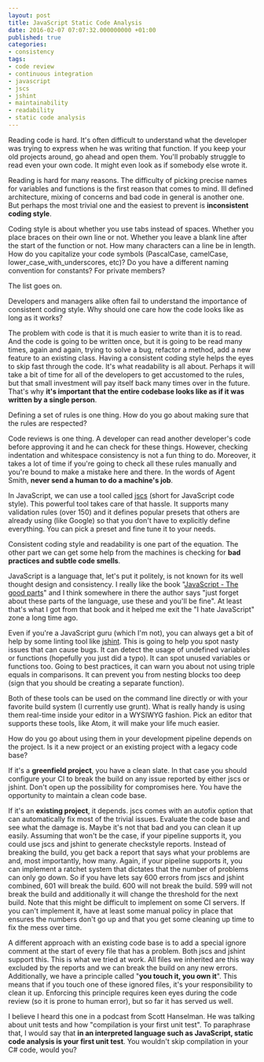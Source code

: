 ```yaml
---
layout: post
title: JavaScript Static Code Analysis
date: 2016-02-07 07:07:32.000000000 +01:00
published: true
categories:
- consistency
tags:
- code review
- continuous integration
- javascript
- jscs
- jshint
- maintainability
- readability
- static code analysis
---
```


Reading code is hard. It's often difficult to understand what the developer was trying to express when he was writing that function. If you keep your old projects around, go ahead and open them. You'll probably struggle to read even your own code. It might even look as if somebody else wrote it.<!--more-->

Reading is hard for many reasons. The difficulty of picking precise names for variables and functions is the first reason that comes to mind. Ill defined architecture, mixing of concerns and bad code in general is another one. But perhaps the most trivial one and the easiest to prevent is <strong>inconsistent coding style</strong>.

Coding style is about whether you use tabs instead of spaces. Whether you place braces on their own line or not. Whether you leave a blank line after the start of the function or not. How many characters can a line be in length. How do you capitalize your code symbols (PascalCase, camelCase, lower_case_with_underscores, etc)? Do you have a different naming convention for constants? For private members?

The list goes on.

Developers and managers alike often fail to understand the importance of consistent coding style. Why should one care how the code looks like as long as it works?

The problem with code is that it is much easier to write than it is to read. And the code is going to be written once, but it is going to be read many times, again and again, trying to solve a bug, refactor a method, add a new feature to an existing class. Having a consistent coding style helps the eyes to skip fast through the code. It's what readability is all about. Perhaps it will take a bit of time for all of the developers to get accustomed to the rules, but that small investment will pay itself back many times over in the future. That's why <strong>it's important that the entire codebase looks like as if it was written by a single person</strong>.

Defining a set of rules is one thing. How do you go about making sure that the rules are respected?

Code reviews is one thing. A developer can read another developer's code before approving it and he can check for these things. However, checking indentation and whitespace consistency is not a fun thing to do. Moreover, it takes a lot of time if you're going to check all these rules manually and you're bound to make a mistake here and there. In the words of Agent Smith, <strong>never send a human to do a machine's job</strong>.

In JavaScript, we can use a tool called <a href="http://jscs.info/" target="_blank">jscs</a> (short for JavaScript code style). This powerful tool takes care of that hassle. It supports many validation rules (over 150) and it defines popular presets that others are already using (like Google) so that you don't have to explicitly define everything. You can pick a preset and fine tune it to your needs.

Consistent coding style and readability is one part of the equation. The other part we can get some help from the machines is checking for <strong>bad practices and subtle code smells</strong>.

JavaScript is a language that, let's put it politely, is not known for its well thought design and consistency. I really like the book "<a href="http://www.amazon.com/JavaScript-Good-Parts-Douglas-Crockford/dp/0596517742" target="_blank">JavaScript - The good parts</a>" and I think somewhere in there the author says "just forget about these parts of the language, use these and you'll be fine". At least that's what I got from that book and it helped me exit the "I hate JavaScript" zone a long time ago.

Even if you're a JavaScript guru (which I'm not), you can always get a bit of help by some linting tool like <a href="http://jshint.com/docs/" target="_blank">jshint</a>. This is going to help you spot nasty issues that can cause bugs. It can detect the usage of undefined variables or functions (hopefully you just did a typo). It can spot unused variables or functions too. Going to best practices, it can warn you about not using triple equals in comparisons. It can prevent you from nesting blocks too deep (sign that you should be creating a separate function).

Both of these tools can be used on the command line directly or with your favorite build system (I currently use grunt). What is really handy is using them real-time inside your editor in a WYSIWYG fashion. Pick an editor that supports these tools, like Atom, it will make your life much easier.

How do you go about using them in your development pipeline depends on the project. Is it a new project or an existing project with a legacy code base?

If it's a <strong>greenfield project</strong>, you have a clean slate. In that case you should configure your CI to break the build on any issue reported by either jscs or jshint. Don't open up the possibility for compromises here. You have the opportunity to maintain a clean code base.

If it's an <strong>existing project</strong>, it depends. jscs comes with an autofix option that can automatically fix most of the trivial issues. Evaluate the code base and see what the damage is. Maybe it's not that bad and you can clean it up easily. Assuming that won't be the case, if your pipeline supports it, you could use jscs and jshint to generate checkstyle reports. Instead of breaking the build, you get back a report that says what your problems are and, most importantly, how many. Again, if your pipeline supports it, you can implement a ratchet system that dictates that the number of problems can only go down. So if you have lets say 600 errors from jscs and jshint combined, 601 will break the build. 600 will not break the build. 599 will not break the build and additionally it will change the threshold for the next build. Note that this might be difficult to implement on some CI servers. If you can't implement it, have at least some manual policy in place that ensures the numbers don't go up and that you get some cleaning up time to fix the mess over time.

A different approach with an existing code base is to add a special ignore comment at the start of every file that has a problem. Both jscs and jshint support this. This is what we tried at work. All files we inherited are this way excluded by the reports and we can break the build on any new errors. Additionally, we have a principle called "<strong>you touch it, you own it</strong>". This means that if you touch one of these ignored files, it's your responsibility to clean it up. Enforcing this principle requires keen eyes during the code review (so it is prone to human error), but so far it has served us well.

I believe I heard this one in a podcast from Scott Hanselman. He was talking about unit tests and how "compilation is your first unit test". To paraphrase that, I would say that <strong>in an interpreted language such as JavaScript, static code analysis is your first unit test</strong>. You wouldn't skip compilation in your C# code, would you?
